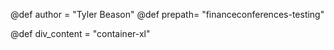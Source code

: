 @def author = "Tyler Beason"
@def prepath= "financeconferences-testing"

@def div_content = "container-xl"



